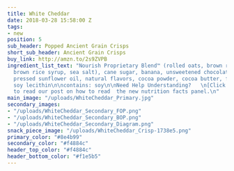 ```yaml
---
title: White Cheddar
date: 2018-03-28 15:58:00 Z
tags:
- new
position: 5
sub_header: Popped Ancient Grain Crisps
short_sub_header: Ancient Grain Crisps
buy_link: http://amzn.to/2s9ZVPB
ingredient_list_text: "Nourish Proprietary Blend™ (rolled oats, brown rice, chia seeds,
  brown rice syrup, sea salt), cane sugar, banana, unsweetened chocolate, expeller
  pressed sunflower oil, natural flavors, cocoa powder, cocoa butter, fruit pectin,
  soy lecithin\n\ncontains: soy\n\nNeed Help Understanding?   \n[Click Here](/posts/decoding-the-nutrition-facts-panel)
  to read our post on how to read  the new nutrition facts panel.\n"
main_image: "/uploads/WhiteCheddar_Primary.jpg"
secondary_images:
- "/uploads/WhiteCheddar_Secondary_FOP.png"
- "/uploads/WhiteCheddar_Secondary_BOP.png"
- "/uploads/WhiteCheddar_Secondary_Diagram.png"
snack_piece_image: "/uploads/WhiteCheddar_Crisp-1738e5.png"
primary_color: "#8e4b99"
secondary_color: "#f4884c"
header_top_color: "#f4884c"
header_bottom_color: "#f1e5b5"
---
```


